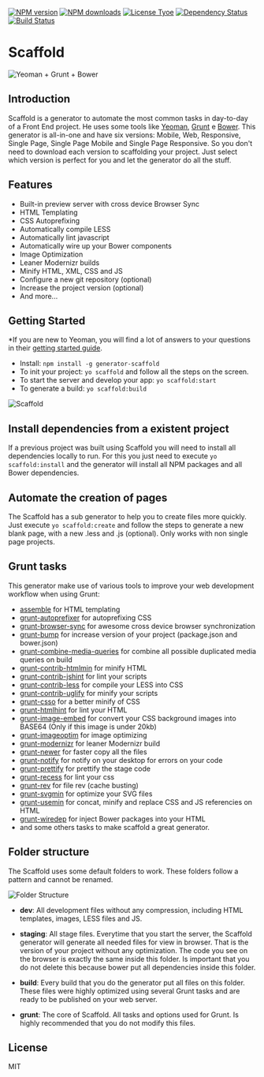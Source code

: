[![NPM version](http://img.shields.io/npm/v/generator-scaffold.svg?style=flat)](http://npmjs.org/generator-scaffold)
[![NPM downloads](http://img.shields.io/npm/dm/generator-scaffold.svg?style=flat)](http://npmjs.org/generator-scaffold)
[![License Tyoe](http://img.shields.io/npm/l/generator-scaffold.svg?style=flat)](http://npmjs.org/generator-scaffold)
[![Dependency Status](http://img.shields.io/david/marcosmoura/generator-scaffold.svg?style=flat)](https://david-dm.org/marcosmoura/generator-scaffold)
[![Build Status](http://img.shields.io/travis/marcosmoura/generator-scaffold/master.svg?style=flat)](https://travis-ci.org/marcosmoura/generator-scaffold)


# Scaffold

![Yeoman + Grunt + Bower](http://marcosmoura.com/yeoman-grunt-bower.png)


## Introduction

Scaffold is a generator to automate the most common tasks in day-to-day of a Front End project. He uses some tools like [Yeoman](http://yeoman.io/), [Grunt](http://gruntjs.com/) e [Bower](http://bower.io/).
This generator is all-in-one and have six versions: Mobile, Web, Responsive, Single Page, Single Page Mobile and Single Page Responsive. So you don't need to download each version to scaffolding your project. Just select which version is perfect for you and let the generator do all the stuff.


## Features

* Built-in preview server with cross device Browser Sync
* HTML Templating
* CSS Autoprefixing
* Automatically compile LESS
* Automatically lint javascript
* Automatically wire up your Bower components
* Image Optimization
* Leaner Modernizr builds
* Minify HTML, XML, CSS and JS
* Configure a new git repository (optional)
* Increase the project version (optional)
* And more...


## Getting Started

*If you are new to Yeoman, you will find a lot of answers to your questions in their [getting started guide](http://yeoman.io/learning/).

* Install: `npm install -g generator-scaffold`
* To init your project: `yo scaffold` and follow all the steps on the screen.
* To start the server and develop your app: `yo scaffold:start`
* To generate a build: `yo scaffold:build`

![Scaffold](http://marcosmoura.com/scaffold.png)


## Install dependencies from a existent project

If a previous project was built using Scaffold you will need to install all dependencies locally to run. For this you just need to execute `yo scaffold:install` and the generator will install all NPM packages and all Bower dependencies.


## Automate the creation of pages

The Scaffold has a sub generator to help you to create files more quickly.  
Just execute `yo scaffold:create` and follow the steps to generate a new blank page, with a new .less and .js (optional). Only works with non single page projects.


## Grunt tasks

This generator make use of various tools to improve your web development workflow when using Grunt:
* [assemble](https://github.com/assemble/assemble) for HTML templating
* [grunt-autoprefixer](https://github.com/nDmitry/grunt-autoprefixer) for autoprefixing CSS
* [grunt-browser-sync](https://github.com/shakyShane/browser-sync) for awesome cross device browser synchronization
* [grunt-bump](https://github.com/vojtajina/grunt-bump) for increase version of your project (package.json and bower.json)
* [grunt-combine-media-queries](https://github.com/buildingblocks/grunt-combine-media-queries) for combine all possible duplicated media queries on build
* [grunt-contrib-htmlmin](https://github.com/gruntjs/grunt-contrib-htmlmin) for minify HTML
* [grunt-contrib-jshint](https://github.com/gruntjs/grunt-contrib-jshint) for lint your scripts
* [grunt-contrib-less](https://github.com/gruntjs/grunt-contrib-less) for compile your LESS into CSS
* [grunt-contrib-uglify](https://github.com/gruntjs/grunt-contrib-uglify) for minify your scripts
* [grunt-csso](https://github.com/t32k/grunt-csso) for a better minify of CSS
* [grunt-htmlhint](https://github.com/yaniswang/grunt-htmlhint) for lint your HTML
* [grunt-image-embed](https://github.com/ehynds/grunt-image-embed) for convert your CSS background images into BASE64 (Only if this image is under 20kb)
* [grunt-imageoptim](https://github.com/JamieMason/grunt-imageoptim) for image optimizing
* [grunt-modernizr](https://github.com/Modernizr/grunt-modernizr) for leaner Modernizr build
* [grunt-newer](https://github.com/tschaub/grunt-newer) for faster copy all the files
* [grunt-notify](https://github.com/dylang/grunt-notify) for notify on your desktop for errors on your code
* [grunt-prettify](https://github.com/jonschlinkert/grunt-prettify) for prettify the stage code
* [grunt-recess](https://github.com/sindresorhus/grunt-recess) for lint your css
* [grunt-rev](https://github.com/cbas/grunt-rev) for file rev (cache busting)
* [grunt-svgmin](https://github.com/sindresorhus/grunt-svgmin) for optimize your SVG files
* [grunt-usemin](https://github.com/yeoman/grunt-usemin) for concat, minify and replace CSS and JS referencies on HTML
* [grunt-wiredep](https://github.com/stephenplusplus/grunt-wiredep) for inject Bower packages into your HTML
* and some others tasks to make scaffold a great generator.


## Folder structure

The Scaffold uses some default folders to work. These folders follow a pattern and cannot be renamed.

![Folder Structure](https://s3.amazonaws.com/f.cl.ly/items/1N3T2s1D0Q3h3C1E002m/Screen%20Shot%202014-12-08%20at%2020.19.37.png)

* **dev**: All development files without any compression, including HTML templates, images, LESS files and JS.

* **staging**: All stage files. Everytime that you start the server, the Scaffold generator will generate all needed files for view in browser. That is the version of your project without any optimization. The code you see on the browser is exactly the same inside this folder. Is important that you do not delete this because bower put all dependencies inside this folder.

* **build**: Every build that you do the generator put all files on this folder. These files were highly optimized using several Grunt tasks and are ready to be published on your web server.

* **grunt**: The core of Scaffold. All tasks and options used for Grunt. Is highly recommended that you do not modify this files. 

## License

MIT

